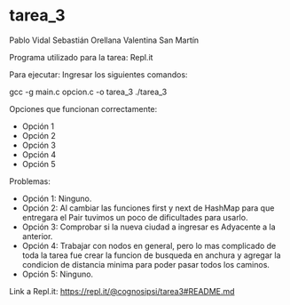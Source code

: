 # tarea_3

Pablo Vidal
Sebastián Orellana
Valentina San Martín

Programa utilizado para la tarea: Repl.it

Para ejecutar:
Ingresar los siguientes comandos:

gcc -g main.c opcion.c -o tarea_3
./tarea_3

Opciones que funcionan correctamente:
  * Opción 1
  * Opción 2
  * Opción 3
  * Opción 4
  * Opción 5
  
Problemas:
  * Opción 1: Ninguno.
  * Opción 2: Al cambiar las funciones first y next de HashMap para que entregara el Pair tuvimos un poco de dificultades para usarlo.
  * Opción 3: Comprobar si la nueva ciudad a ingresar es Adyacente a la anterior.
  * Opción 4: Trabajar con nodos en general, pero lo mas complicado de toda la tarea fue crear la funcion de busqueda en anchura y agregar la condicion de distancia minima para poder pasar todos los caminos.
  * Opción 5: Ninguno.  
  
  
Link a Repl.it: https://repl.it/@cognosipsi/tarea3#README.md
